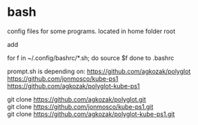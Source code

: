 # bash

config files for some programs. located in home folder root



add

for f in ~/.config/bashrc/*.sh; do
  source $f
done
to .bashrc

prompt.sh is depending on: 
https://github.com/agkozak/polyglot 
https://github.com/jonmosco/kube-ps1 
https://github.com/agkozak/polyglot-kube-ps1

git clone https://github.com/agkozak/polyglot.git  
git clone https://github.com/jonmosco/kube-ps1.git  
git clone https://github.com/agkozak/polyglot-kube-ps1.git  
